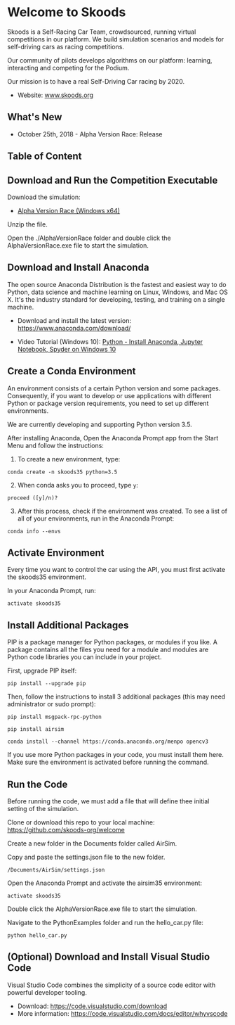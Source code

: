 # Welcome to Skoods

Skoods is a Self-Racing Car Team, crowdsourced, running virtual competitions in our platform. We build simulation scenarios and models for self-driving cars as racing competitions.

Our community of pilots develops algorithms on our platform: learning, interacting and competing for the Podium.

Our mission is to have a real Self-Driving Car racing by 2020.

- Website: www.skoods.org

## What's New

- October 25th, 2018 - Alpha Version Race: Release

## Table of Content

<!--TOC max2-->

## Download and Run the Competition Executable

Download the simulation:

- [Alpha Version Race (Windows x64)](https://docs.zoho.com/file/akrkj92738de27bf94221a4f8867c6ba159b3)

Unzip the file.

Open the ./AlphaVersionRace folder and double click the AlphaVersionRace.exe file to start the simulation.

## Download and Install Anaconda

The open source Anaconda Distribution is the fastest and easiest way to do Python, data science and machine learning on Linux, Windows, and Mac OS X. It's the industry standard for developing, testing, and training on a single machine.

- Download and install the latest version: https://www.anaconda.com/download/

- Video Tutorial (Windows 10): [Python - Install Anaconda, Jupyter Notebook, Spyder on Windows 10](https://www.youtube.com/watch?v=Q0jGAZAdZqM)

## Create a Conda Environment

An environment consists of a certain Python version and some packages. Consequently, if you want to develop or use applications with different Python or package version requirements, you need to set up different environments.

We are currently developing and supporting Python version 3.5.

After installing Anaconda, Open the Anaconda Prompt app from the Start Menu and follow the instructions:

1. To create a new environment, type:

```comm
conda create -n skoods35 python=3.5
```

2. When conda asks you to proceed, type `y`:

```
proceed ([y]/n)?
```

3. After this process, check if the environment was created. To see a list of all of your environments, run in the Anaconda Prompt:

```
conda info --envs
```

## Activate Environment

Every time you want to control the car using the API, you must first activate the skoods35 environment.

In your Anaconda Prompt, run:

```
activate skoods35
```

## Install Additional Packages

PIP is a package manager for Python packages, or modules if you like. A package contains all the files you need for a module and modules are Python code libraries you can include in your project.

First, upgrade PIP itself:

```
pip install --upgrade pip
```

Then, follow the instructions to install 3 additional packages (this may need administrator or sudo prompt):

```
pip install msgpack-rpc-python
```

```
pip install airsim
```

```
conda install --channel https://conda.anaconda.org/menpo opencv3
```

If you use more Python packages in your code, you must install them here. Make sure the environment is activated before running the command.

## Run the Code

Before running the code, we must add a file that will define thee initial setting of the simulation.

Clone or download this repo to your local machine: https://github.com/skoods-org/welcome

Create a new folder in the Documents folder called AirSim.

Copy and paste the settings.json file to the new folder.

```
/Documents/AirSim/settings.json
```

Open the Anaconda Prompt and activate the airsim35 environment:

```
activate skoods35
```

Double click the AlphaVersionRace.exe file to start the simulation.

Navigate to the PythonExamples folder and run the hello_car.py file:

```
python hello_car.py
```

## (Optional) Download and Install Visual Studio Code

Visual Studio Code combines the simplicity of a source code editor with powerful developer tooling.

- Download: https://code.visualstudio.com/download
- More information: https://code.visualstudio.com/docs/editor/whyvscode

